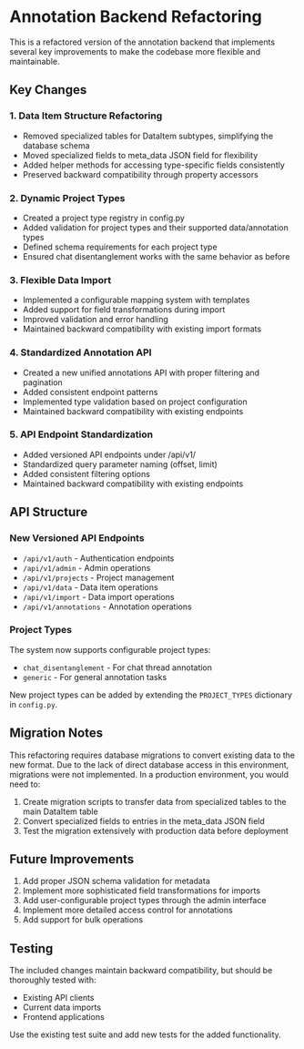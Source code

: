 # Annotation Backend Refactoring

This is a refactored version of the annotation backend that implements several key improvements to make the codebase more flexible and maintainable.

## Key Changes

### 1. Data Item Structure Refactoring

- Removed specialized tables for DataItem subtypes, simplifying the database schema
- Moved specialized fields to meta_data JSON field for flexibility
- Added helper methods for accessing type-specific fields consistently
- Preserved backward compatibility through property accessors

### 2. Dynamic Project Types

- Created a project type registry in config.py
- Added validation for project types and their supported data/annotation types
- Defined schema requirements for each project type
- Ensured chat disentanglement works with the same behavior as before

### 3. Flexible Data Import

- Implemented a configurable mapping system with templates
- Added support for field transformations during import
- Improved validation and error handling
- Maintained backward compatibility with existing import formats

### 4. Standardized Annotation API

- Created a new unified annotations API with proper filtering and pagination
- Added consistent endpoint patterns
- Implemented type validation based on project configuration
- Maintained backward compatibility with existing endpoints

### 5. API Endpoint Standardization

- Added versioned API endpoints under /api/v1/
- Standardized query parameter naming (offset, limit)
- Added consistent filtering options
- Maintained backward compatibility with existing endpoints

## API Structure

### New Versioned API Endpoints

- `/api/v1/auth` - Authentication endpoints
- `/api/v1/admin` - Admin operations
- `/api/v1/projects` - Project management
- `/api/v1/data` - Data item operations
- `/api/v1/import` - Data import operations
- `/api/v1/annotations` - Annotation operations

### Project Types

The system now supports configurable project types:

- `chat_disentanglement` - For chat thread annotation
- `generic` - For general annotation tasks

New project types can be added by extending the `PROJECT_TYPES` dictionary in `config.py`.

## Migration Notes

This refactoring requires database migrations to convert existing data to the new format. Due to the lack of direct database access in this environment, migrations were not implemented. In a production environment, you would need to:

1. Create migration scripts to transfer data from specialized tables to the main DataItem table
2. Convert specialized fields to entries in the meta_data JSON field
3. Test the migration extensively with production data before deployment

## Future Improvements

1. Add proper JSON schema validation for metadata
2. Implement more sophisticated field transformations for imports
3. Add user-configurable project types through the admin interface
4. Implement more detailed access control for annotations
5. Add support for bulk operations

## Testing

The included changes maintain backward compatibility, but should be thoroughly tested with:

- Existing API clients
- Current data imports
- Frontend applications

Use the existing test suite and add new tests for the added functionality. 